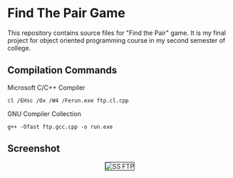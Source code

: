 # Find The Pair Game

This repository contains source files for "Find the Pair" game. It is my final project for object oriented programming course in my second semester of college.

## Compilation Commands

Microsoft C/C++ Compiler 

``` 
cl /EHsc /Ox /W4 /Ferun.exe ftp.cl.cpp
```

GNU Compiler Collection 

``` 
g++ -Ofast ftp.gcc.cpp -o run.exe
```

## Screenshot

<p align="center">
  <img src="https://i.ibb.co/4KD5Z6W/ss-ftp.png" alt="SS FTP" border="1">
</p>
